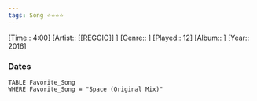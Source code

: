 ```yaml
---
tags: Song ⭐⭐⭐⭐ 
---
```

[Time:: 4:00]
[Artist:: [[REGGIO]] ]
[Genre:: ]
[Played:: 12]
[Album:: ]
[Year:: 2016]
### Dates
````dataview
TABLE Favorite_Song
WHERE Favorite_Song = "Space (Original Mix)"
````